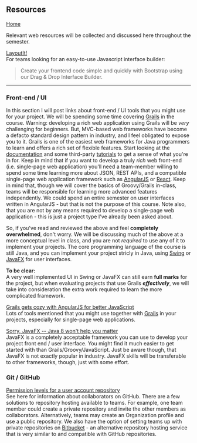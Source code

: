 ## Resources  
[Home](README.md)

Relevant web resources will be collected and discussed here throughout the semester.

[LayoutIt!](http://www.layoutit.com/)  
For teams looking for an easy-to-use Javascript interface builder:  

> Create your frontend code simple and quickly with Bootstrap using our Drag & Drop Interface Builder.

---

### Front-end / UI  

In this section I will post links about front-end / UI tools that you might use for your project. We will be spending some time covering [Grails](www.grails.org) in the course. Warning: developing a rich web application using Grails will be *very* challenging for beginners. But, MVC-based web frameworks have become a defacto standard design pattern in industry, and I feel obligated to expose you to it. Grails is one of the easiest web frameworks for Java programmers to learn and offers a rich set of flexible features. Start looking at the [documentation](http://docs.grails.org/latest/guide/gettingStarted.html) and some third-party [tutorials](http://grails.asia/grails-tutorial-for-beginners/) to get a sense of what you're in for. Keep in mind that if you want to develop a truly *rich* web front-end (i.e. single-page web application) you'll need a team-member willing to spend some time learning more about JSON, REST APIs, and a compatible single-page web application framework such as [AngularJS](https://angularjs.org/) or [React](https://facebook.github.io/react/). Keep in mind that, though we will cover the basics of Groovy/Grails in-class, teams will be responsible for learning more advanced features independently. We could spend an entire semester on user interfaces written in AngularJS - but that is not the purpose of this course. Note also, that you are not by any means required to develop a single-page web application - this is just a project type I've already been asked about.

So, if you've read and reviewed the above and feel **completely overwhelmed**, don't worry. We will be discussing much of the above at a more conceptual level in class, and you are not *required* to use any of it to implement your projects. The core programming language of the course is still Java, and you can implement your project stricly in Java, using [Swing](https://docs.oracle.com/javase/tutorial/uiswing/) or [JavaFX](http://docs.oracle.com/javafx/2/get_started/jfxpub-get_started.htm) for user interfaces.  

**To be clear:**  
A very well implemented UI in Swing or JavaFX can still earn **full marks** for the project, but when evaluating projects that use Grails ***effectively***, we will take into consideration the extra work required to learn the more complicated framework. 



[Grails gets cozy with AngularJS for better JavaScript](http://www.infoworld.com/article/2988234/javascript/grails-gets-cozy-with-angularjs-for-better-javascript.html)  
Lots of tools mentioned that you might use together with [Grails](http://www.grails.org/) in your projects, especially for single-page web applications.

[Sorry, JavaFX -- Java 8 won't help you matter](http://www.infoworld.com/article/2610802/java/sorry--javafx----java-8-won-t-help-you-matter.html)  
JavaFX is a completely acceptable framework you can use to develop your project front end / user interface. You might find it much easier to get started with than Grails/Groovy/JavaScript. Just be aware though, that JavaFX is not exactly popular in industry. JavaFX skills will be transferable to other frameworks, though, just with some effort.

### Git / GitHub

[Permission levels for a user account repository](https://help.github.com/articles/permission-levels-for-a-user-account-repository/)  
See here for information about collaborators on GitHub. There are a few solutions to repository hosting available to teams. For example, one team member could create a private repository and invite the other members as collaborators. Alternatively, teams may create an Organization profile and use a public repository. We also have the option of setting teams up with private repositories on [Bitbucket](https://bitbucket.org/) - an alternative repository hosting service that is very similar to and compatible with GitHub repositories.
